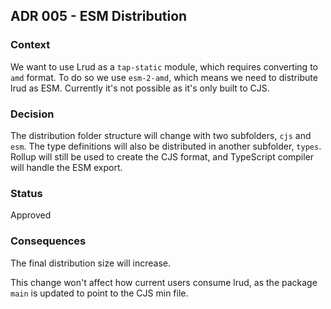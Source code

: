 ## ADR 005 - ESM Distribution

### Context

We want to use Lrud as a `tap-static` module, which requires converting to `amd` format. To do so we use `esm-2-amd`, which means we need to distribute lrud as ESM. Currently it's not possible as it's only built to CJS.

### Decision

The distribution folder structure will change with two subfolders, `cjs` and `esm`. The type definitions will also be distributed in another subfolder, `types`. Rollup will still be used to create the CJS format, and TypeScript compiler will handle the ESM export.

### Status

Approved

### Consequences

The final distribution size will increase.

This change won't affect how current users consume lrud, as the package `main` is updated to point to the CJS min file.
